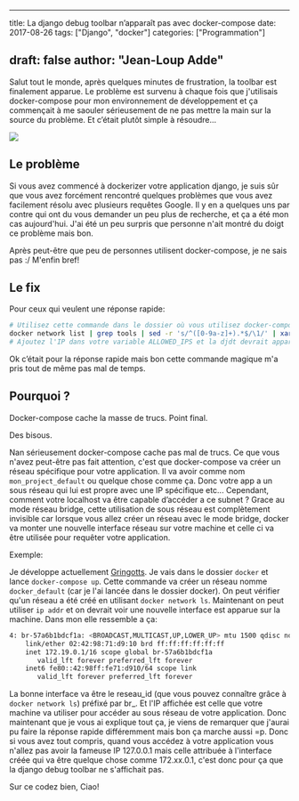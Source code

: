 
---
title: La django debug toolbar n’apparaît pas avec docker-compose
date: 2017-08-26
tags: ["Django", "docker"]
categories: ["Programmation"]

draft: false
author: "Jean-Loup Adde"
---

Salut tout le monde, après quelques minutes de frustration, la toolbar
est finalement apparue. Le problème est survenu à chaque fois que
j'utilisais docker-compose pour mon environnement de développement et ça
commençait à me saouler sérieusement de ne pas mettre la main sur la
source du problème. Et c’était plutôt simple à résoudre...

![](/post_preview/20170826_150352_docker-django.png)

## Le problème

Si vous avez commencé à dockerizer votre application django, je suis sûr
que vous avez forcément rencontré quelques problèmes que vous avez
facilement résolu avec plusieurs requêtes Google. Il y en a quelques uns
par contre qui ont du vous demander un peu plus de recherche, et ça a
été mon cas aujourd'hui. J'ai été un peu surpris que personne n'ait
montré du doigt ce problème mais bon.

Après peut-être que peu de personnes utilisent docker-compose, je ne
sais pas :/ M'enfin bref\!

## Le fix

Pour ceux qui veulent une réponse
    rapide:

```bash
# Utilisez cette commande dans le dossier où vous utilisez docker-compose d'habitude
docker network list | grep tools | sed -r 's/^([0-9a-z]+).*$/\1/' | xargs docker network inspect  --format {{ range .IPAM.Config }}{{ .Gateway }}{{ end }}
# Ajoutez l'IP dans votre variable ALLOWED_IPS et la djdt devrait apparaitre :)
```

Ok c’était pour la réponse rapide mais bon cette commande magique m'a
pris tout de même pas mal de temps.

## Pourquoi ?

Docker-compose cache la masse de trucs. Point final.

Des bisous.

Nan sérieusement docker-compose cache pas mal de trucs. Ce que vous
n'avez peut-être pas fait attention, c'est que docker-compose va créer
un réseau spécifique pour votre application. Il va avoir comme nom
`mon_project_default` ou quelque chose comme ça. Donc votre app a un
sous réseau qui lui est propre avec une IP spécifique etc... Cependant,
comment votre localhost va être capable d’accéder a ce subnet ? Grace au
mode réseau bridge, cette utilisation de sous réseau est complètement
invisible car lorsque vous allez créer un réseau avec le mode bridge,
docker va monter une nouvelle interface réseau sur votre machine et
celle ci va être utilisée pour requêter votre application.

Exemple:

Je développe actuellement
[Gringotts](https://github.com/juanwolf/gringotts). Je vais dans le
dossier `docker` et lance `docker-compose up`. Cette commande va créer
un réseau nomme `docker_default` (car je l'ai lancée dans le dossier
docker). On peut vérifier qu'un réseau a été créé en utilisant `docker
network ls`. Maintenant on peut utiliser `ip addr` et on devrait voir
une nouvelle interface est apparue sur la machine. Dans mon elle
ressemble a
    ça:

```bash
4: br-57a6b1bdcf1a: <BROADCAST,MULTICAST,UP,LOWER_UP> mtu 1500 qdisc noqueue state UP group default
    link/ether 02:42:98:71:d9:10 brd ff:ff:ff:ff:ff:ff
    inet 172.19.0.1/16 scope global br-57a6b1bdcf1a
       valid_lft forever preferred_lft forever
    inet6 fe80::42:98ff:fe71:d910/64 scope link
       valid_lft forever preferred_lft forever
```

La bonne interface va être le reseau\_id (que vous pouvez connaître
grâce à `docker network ls`) préfixé par br\_. Et l'IP affichée est
celle que votre machine va utiliser pour accéder au sous réseau de votre
application. Donc maintenant que je vous ai explique tout ça, je viens
de remarquer que j'aurai pu faire la réponse rapide différemment mais
bon ça marche aussi =p. Donc si vous avez tout compris, quand vous
accédez à votre application vous n'allez pas avoir la fameuse IP
127.0.0.1 mais celle attribuée à l'interface créée qui va être quelque
chose comme 172.xx.0.1, c'est donc pour ça que la django debug toolbar
ne s'affichait pas.

Sur ce codez bien, Ciao\!

